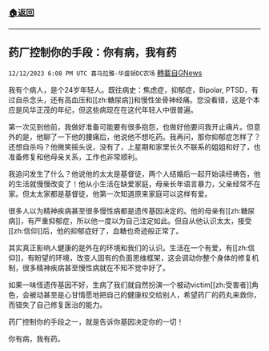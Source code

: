 ###  [:house:返回](README.md)
---


## 药厂控制你的手段：你有病，我有药
`12/12/2023 6:08 PM UTC 喜马拉雅-华盛顿DC农场` [轉載自GNews](https://gnews.org/articles/2101474)

我有个病人，是个24岁年轻人。既往病史：焦虑症，抑郁症，Bipolar, PTSD，有过自杀念头，还有高血压和[[zh:糖尿病]]和慢性坐骨神经痛。您没看错，这是个本应是风华正茂的年纪，但这些病现在在这代年轻人中很普遍。

第一次见到他前，我做好准备可能要有很多抱怨，也做好他要问我开止痛片。但意外的是，他聊了一下他的腰痛后，他说他不想吃药。我再问，那你抑郁症怎样了？还想自杀吗？他微笑摇头说，没有了，上星期和家里长久不联系的姐姐和好了，也准备修复和他母亲关系，工作也非常顺利。

我追问发生了什么？他说他的太太是基督徒，两个人结婚后一起开始读经祷告，他的生活就慢慢改变了！他从小生活在缺爱家庭，母亲长年语言暴力，父亲经常不在家。但太太家都是基督徒，他第一次知道原来家庭可以这样有爱。

很多人以为精神疾病甚至很多慢性病都是遗传基因决定的。他的母亲有[[zh:糖尿病]]，有严重抑郁症，所以他一度以为自己注定如此。但自从他认识太太，接受[[zh:信仰]]后，他的抑郁症好了，血糖也奇迹般正常了。

其实真正影响人健康的是外在的环境和我们的认识。生活在一个有爱，有[[zh:信仰]]，有盼望的环境，改变人固有的负面思维框架，这会调动你整个身体的修复机制，很多精神疾病甚至慢性病就在不知不觉中好了。

如果一味怪遗传基因不好，生病了我们就自然扮演一个被动victim[[zh:受害者]]角色，会被动甚至是心甘情愿地把自己的健康权交给别人，希望药厂的药丸来救你，而错失了自己修复医治的能力。

药厂控制你的手段之一，就是告诉你基因决定你的一切！

你有病，我有药。
